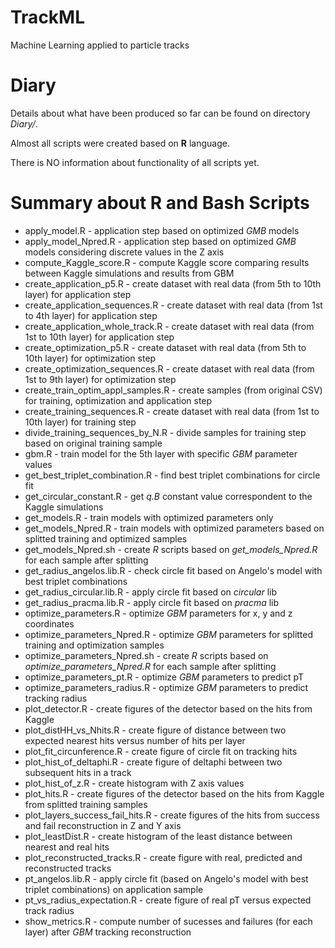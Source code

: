 # TrackML
Machine Learning applied to particle tracks

Diary
=====

Details about what have been produced so far can be found on directory _Diary/_.

Almost all scripts were created based on **R** language.

There is NO information about functionality of all scripts yet.

Summary about R and Bash Scripts
================================

* apply_model.R - application step based on optimized *GMB* models
* apply_model_Npred.R - application step based on optimized *GMB* models considering discrete values in the Z axis
* compute_Kaggle_score.R - compute Kaggle score comparing results between Kaggle simulations and results from GBM
* create_application_p5.R - create dataset with real data (from 5th to 10th layer) for application step
* create_application_sequences.R - create dataset with real data (from 1st to 4th layer) for application step
* create_application_whole_track.R - create dataset with real data (from 1st to 10th layer) for application step
* create_optimization_p5.R - create dataset with real data (from 5th to 10th layer) for optimization step
* create_optimization_sequences.R - create dataset with real data (from 1st to 9th layer) for optimization step
* create_train_optim_appl_samples.R - create samples (from original CSV) for training, optimization and application step
* create_training_sequences.R - create dataset with real data (from 1st to 10th layer) for training step
* divide_training_sequences_by_N.R - divide samples for training step based on original training sample
* gbm.R - train model for the 5th layer with specific *GBM* parameter values
* get_best_triplet_combination.R - find best triplet combinations for circle fit
* get_circular_constant.R - get *q.B* constant value correspondent to the Kaggle simulations
* get_models.R - train models with optimized parameters only
* get_models_Npred.R - train models with optimized parameters based on splitted training and optimized samples
* get_models_Npred.sh - create *R* scripts based on *get_models_Npred.R* for each sample after splitting
* get_radius_angelos.lib.R - check circle fit based on Angelo's model with best triplet combinations
* get_radius_circular.lib.R - apply circle fit based on *circular* lib
* get_radius_pracma.lib.R - apply circle fit based on *pracma* lib
* optimize_parameters.R - optimize *GBM* parameters for x, y and z coordinates
* optimize_parameters_Npred.R - optimize *GBM* parameters for splitted training and optimization samples
* optimize_parameters_Npred.sh - create *R* scripts based on *optimize_parameters_Npred.R* for each sample after splitting
* optimize_parameters_pt.R - optimize *GBM* parameters to predict pT
* optimize_parameters_radius.R - optimize *GBM* parameters to predict tracking radius
* plot_detector.R - create figures of the detector based on the hits from Kaggle
* plot_distHH_vs_Nhits.R - create figure of distance between two expected nearest hits versus number of hits per layer
* plot_fit_circunference.R - create figure of circle fit on tracking hits
* plot_hist_of_deltaphi.R - create figure of deltaphi between two subsequent hits in a track
* plot_hist_of_z.R - create histogram with Z axis values
* plot_hits.R - create figures of the detector based on the hits from Kaggle from splitted training samples
* plot_layers_success_fail_hits.R - create figures of the hits from success and fail reconstruction in Z and Y axis
* plot_leastDist.R - create histogram of the least distance between nearest and real hits
* plot_reconstructed_tracks.R - create figure with real, predicted and reconstructed tracks
* pt_angelos.lib.R - apply circle fit (based on Angelo's model with best triplet combinations) on application sample
* pt_vs_radius_expectation.R - create figure of real pT versus expected track radius
* show_metrics.R - compute number of sucesses and failures (for each layer) after *GBM* tracking reconstruction


